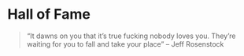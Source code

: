 # Hall of Fame

>“It dawns on you
that it’s true
fucking nobody
loves you. They’re
waiting for you
to fall
and take your place”
– Jeff Rosenstock